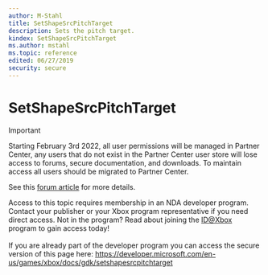 ```yaml
---
author: M-Stahl
title: SetShapeSrcPitchTarget
description: Sets the pitch target.
kindex: SetShapeSrcPitchTarget
ms.author: mstahl
ms.topic: reference
edited: 06/27/2019
security: secure
---
```


# SetShapeSrcPitchTarget
> [!IMPORTANT]
> Starting February 3rd 2022, all user permissions will be managed in Partner Center, any users that do not exist in the Partner Center user store will lose access to forums, secure documentation, and downloads. To maintain access all users should be migrated to Partner Center. <p></p>See this <a href="https://forums.xboxlive.com/articles/132187/breaking-change-user-access-for-forums-secure-docu.html">forum article</a> for more details.  

 Access to this topic requires membership in an NDA developer program. Contact your publisher or your Xbox program representative if you need direct access. Not in the program? Read about joining the <a href="https://www.xbox.com/Developers/id">ID@Xbox</a> program to gain access today!  <br/><br/>If you are already part of the developer program you can access the secure version of this page here: <a target="_blank" href="https://developer.microsoft.com/en-us/games/xbox/docs/gdk/setshapesrcpitchtarget">https://developer.microsoft.com/en-us/games/xbox/docs/gdk/setshapesrcpitchtarget</a>